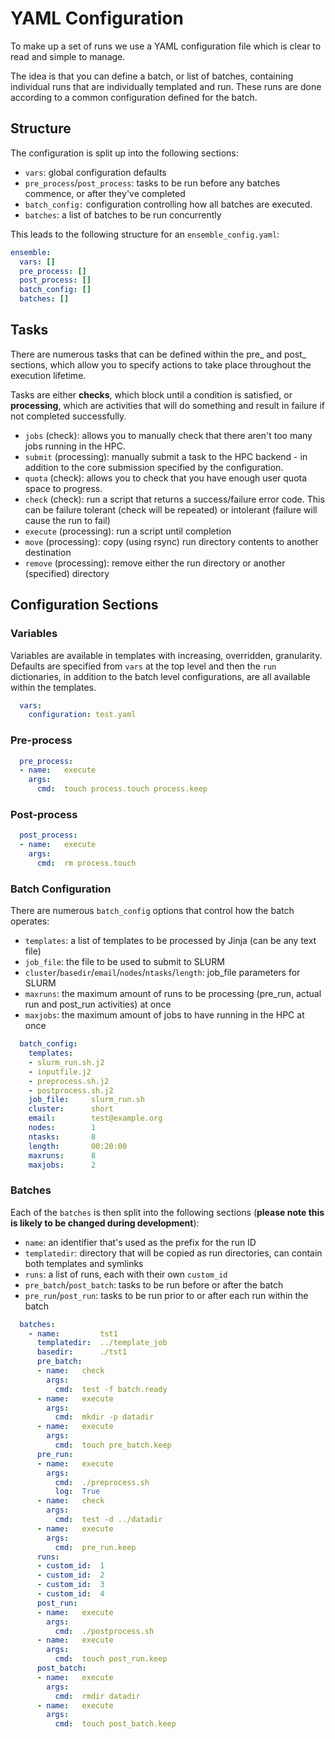 # YAML Configuration

To make up a set of runs we use a YAML configuration file which is clear to 
read and simple to manage. 

The idea is that you can define a batch, or list of batches, containing 
individual runs that are individually templated and run. These runs are done 
according to a common configuration defined for the batch.


## Structure
The configuration is split up into the following sections: 

* `vars`: global configuration defaults
* `pre_process`/`post_process`: tasks to be run before any batches commence, or 
  after they've completed
* `batch_config:` configuration controlling how all batches are executed.
* `batches`: a list of batches to be run concurrently

This leads to the following structure for an `ensemble_config.yaml`:

```yaml
ensemble:
  vars: []
  pre_process: []
  post_process: []
  batch_config: []
  batches: []
```

## Tasks
There are numerous tasks that can be defined within the pre_ and post_ sections, 
which allow you to specify actions to take place throughout the execution 
lifetime. 

Tasks are either **checks**, which block until a condition is satisfied, or 
**processing**, which are activities that will do something and result in 
failure if not completed successfully.

* `jobs` (check): allows you to manually check that there aren't too many jobs 
  running in the HPC.  
* `submit` (processing): manually submit a task to the HPC backend - in 
  addition to the core submission specified by the configuration. 
* `quota` (check): allows you to check that you have enough user quota space 
  to progress.
* `check` (check): run a script that returns a success/failure error code. This 
  can be failure tolerant (check will be  repeated) or intolerant (failure 
  will cause the run to fail)
* `execute` (processing): run a script until completion
* `move` (processing): copy (using rsync) run directory contents to another 
  destination
* `remove` (processing): remove either the run directory or another (specified) 
  directory

## Configuration Sections
### Variables

Variables are available in templates with increasing, overridden, granularity. 
Defaults are specified from `vars` at the top level and then the `run` 
dictionaries, in addition to the batch level configurations, are all available 
within the templates.  

```yaml
  vars:
    configuration: test.yaml
```

### Pre-process

```yaml
  pre_process: 
  - name:   execute
    args:
      cmd:  touch process.touch process.keep
```

### Post-process

```yaml
  post_process:
  - name:   execute
    args:
      cmd:  rm process.touch
```

### Batch Configuration
There are numerous `batch_config` options that control how the batch operates:

  * `templates`: a list of templates to be processed by Jinja (can be any text file)
  * `job_file`: the file to be used to submit to SLURM
  * `cluster`/`basedir`/`email`/`nodes`/`ntasks`/`length`: job_file parameters for SLURM
  * `maxruns`: the maximum amount of runs to be processing (pre_run, actual run and post_run  activities) at once
  * `maxjobs`: the maximum amount of jobs to have running in the HPC at once

```yaml
  batch_config:
    templates:
    - slurm_run.sh.j2
    - inputfile.j2
    - preprocess.sh.j2
    - postprocess.sh.j2
    job_file:     slurm_run.sh
    cluster:      short
    email:        test@example.org
    nodes:        1
    ntasks:       8
    length:       00:20:00
    maxruns:      8
    maxjobs:      2
```

### Batches
Each of the `batches` is then split into the following sections (**please note this is 
likely to be changed during development**): 

  * `name`: an identifier that's used as the prefix for the run ID
  * `templatedir`: directory that will be copied as run directories, can contain both templates and symlinks
  * `runs`: a list of runs, each with their own `custom_id`
  * `pre_batch`/`post_batch`: tasks to be run before or after the batch
  * `pre_run`/`post_run`: tasks to be run prior to or after each run within the batch

```yaml
  batches:
    - name:         tst1
      templatedir:  ../template_job
      basedir:      ./tst1
      pre_batch:    
      - name:   check
        args:
          cmd:  test -f batch.ready
      - name:   execute
        args:
          cmd:  mkdir -p datadir
      - name:   execute
        args:
          cmd:  touch pre_batch.keep
      pre_run:      
      - name:   execute
        args:
          cmd:  ./preprocess.sh
          log:  True
      - name:   check
        args:
          cmd:  test -d ../datadir
      - name:   execute
        args:
          cmd:  pre_run.keep
      runs:         
      - custom_id:  1
      - custom_id:  2
      - custom_id:  3
      - custom_id:  4
      post_run:     
      - name:   execute
        args:
          cmd:  ./postprocess.sh
      - name:   execute
        args:
          cmd:  touch post_run.keep
      post_batch:
      - name:   execute
        args:
          cmd:  rmdir datadir
      - name:   execute
        args:
          cmd:  touch post_batch.keep
```